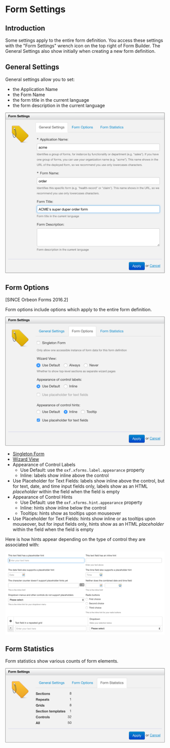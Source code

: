 # Form Settings

<!-- toc -->

## Introduction

Some settings apply to the entire form definition. You access these settings with the "Form Settings" wrench icon on the top right of Form Builder. The General Settings also show initially when creating a new form definition.

## General Settings

General settings allow you to set:

- the Application Name
- the Form Name
- the form title in the current language
- the form description in the current language

![](images/form-settings-general.png)

## Form Options

[SINCE Orbeon Forms 2016.2]

Form options include options which apply to the entire form definition.

![](images/form-settings-options.png)

- [Singleton Form](../form-runner/advanced/singleton-form.md) 
- [Wizard View](../form-runner/feature/wizard-view.md)
- Appearance of Control Labels
    - Use Default: use the `oxf.xforms.label.appearance` property
    - Inline: labels show inline above the control
- Use Placeholder for Text Fields: labels show inline above the control, but for text, date, and time input fields only, labels show as an HTML *placeholder* within the field when the field is empty
- Appearance of Control Hints
    - Use Default: use the `oxf.xforms.hint.appearance` property
    - Inline: hints show inline below the control
    - Tooltips: hints show as tooltips upon mouseover
- Use Placeholder for Text Fields: hints show inline or as tooltips upon mouseover, but for input fields only, hints show as an HTML *placeholder* within the field when the field is empty

Here is how hints appear depending on the type of control they are associated with:

![](../form-runner/images/placeholder-and-inline-hints.png)

## Form Statistics

Form statistics show various counts of form elements.

![](images/form-settings-stats.png)